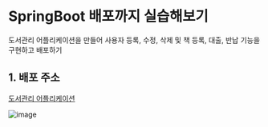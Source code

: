 # SpringBoot 배포까지 실습해보기
도서관리 어플리케이션을 만들어 사용자 등록, 수정, 삭제 및 책 등록, 대출, 반납 기능을 구현하고 배포하기

## 1. 배포 주소
[도서관리 어플리케이션](http://www.whaeun.site:8080/v1/index.html)
<br/>

![image](https://github.com/user-attachments/assets/5dac8082-c19b-41ee-b630-428a39c74d39)

